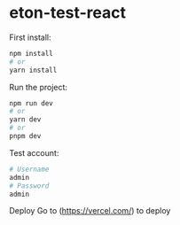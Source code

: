 # eton-test-react

First install:

```bash
npm install
# or 
yarn install
```
Run the project:

```bash
npm run dev
# or
yarn dev
# or
pnpm dev
```
Test account:

```bash
# Username
admin
# Password
admin
```

Deploy
Go to (https://vercel.com/) to deploy
